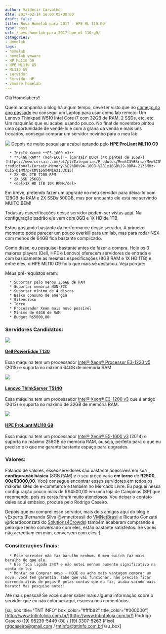```yaml
---
author: Valdecir Carvalho
date: 2017-02-14 10:00:05+00:00
draft: false
title: Novo Homelab para 2017 - HPE ML 110 G9
type: post
url: /novo-homelab-para-2017-hpe-ml-110-g9/
categories:
- Homelab
tags:
- homelab
- homelab vmware
- HP ML110 G9
- HPE ML110 G9
- ML110 G9
- servidor
- Servidor HP
- vmware homelab
---
```


Olá Homelabers!!

Quem acompanha o blog há algum tempo, deve ter visto que no [começo do ano passado](http://homelaber.com.br/homelab-movel-thinkpad-w510/) eu consegui um Laptop para usar como lab remoto. Um Lenovo Thinkpad W510 Intel Core i7 com 32GB de RAM, 2 SSDs, etc, etc. Um maquinão que eu acabei usando pouco. No final de novembro pintou uma oportunidade de vendê-lo e com a grana da venda e mais uns trocados, consegui comprar um servidor novinho para o meu lab.

![](/imagens/2017/02/hp-proliant-ml110-gen9-server_09rb__34880.1449015387.1280.1280-154x300.png)
Depois de muito pesquisar acabei optando pelo **HPE ProLiant ML110 G9**




      * Intel® Xeon® **E5-1600 v3**
      * **64GB RAM** (non-ECC) - [Corsair DDR4 (4X pentes de 16GB)](https://www.corsair.com/pt/pt/Categorias/Produtos/Mem%C3%B3ria/Mem%C3%B3ria-tradicional/Corsair-Memory-%E2%80%94-16GB-%281x16GB%29-DDR4-2133MHz-CL15-DIMM/p/CMV16GX4M1A2133C15)
      * 2X HDs 2TB 7200 RPM
      * 2X SSD 256GB
      * <del>1X HD 1TB 10K RPM</del>


Em breve, pretendo fazer um upgrade no meu servidor para deixa-lo com 128GB de RAM e 2X SSDs 500GB, mas por enquanto ele está me servindo MUITO BEM!

Todas as especificações desse servidor podem ser vistas [aqui](https://www.hpe.com/br/pt/product-catalog/servers/proliant-servers/pip-404.html). Na configuração padrão ele vem com 8GB e 1X HD de 1TB.

Estou gostando bastante da performance desse servidor. A primeiro momento pode parecer um pouco overkill para um lab, mas para rodar NSX com menos de 64GB fica bastante complicado.

<!-- more -->Como disse, eu pesquisei bastante antes de fazer a compra. Hoje os 3 maiores players (Dell, HPE e Lenovo) oferecem servidores de entrada e com basicamente as mesmas especificações (8GB RAM e 1X HD 1TB) e entre eles, o HPE ML110 G9 foi o que mais se destacou. Veja porque:

Meus pré-requistos eram:




      * Suportar pelo menos 256GB de RAM
      * Suportar memória NON-ECC
      * Suportar mínimo de 4 discos
      * Baixo consumo de energia
      * Silencioso
      * Torre
      * Processador Xeon mais novo possível
      * Mínimo de 64GB de RAM
      * Budget R$5000,00




### Servidores Candidatos:



[![](/imagens/2017/02/dell-logo.jpg)
](http://www.dell.com/br/empresa/p/poweredge-t130/pd?oc=ent-bpt130iibpt3&model_id=poweredge-t130)







#### [Dell PowerEdge T130](http://www.dell.com/br/empresa/p/poweredge-t130/pd?oc=ent-bpt130iibpt3&model_id=poweredge-t130)



Essa máquina tem um processador [Intel® Xeon® Processor E3-1220 v5](http://ark.intel.com/PT-BR/products/88172/Intel-Xeon-Processor-E3-1220-v5-8M-Cache-3_00-GHz) (2015) e suporta no máximo 64GB de memória RAM

![](/imagens/2017/02/lenovo-logo.png)








#### [Lenovo ThinkServer TS140](http://shop.lenovo.com/br/pt/servers/thinkserver/towers/ts140/)



Essa máquina tem um processador [Intel® Xeon® E3-1200 v3](http://ark.intel.com/Pt-Br/products/75052/Intel-Xeon-Processor-E3-1220-v3-8M-Cache-3_10-GHz) que é antigo (2013) e suporta no máximo de 32GB de memória RAM.

![](/imagens/2017/02/hpe-logo.png)








#### [HPE ProLiant ML110 G9](https://www.hpe.com/br/pt/product-catalog/servers/proliant-servers/pip-404.html)



Essa máquina tem um processador [Intel® Xeon® E5-1600 v3](http://ark.intel.com/pt-br/products/82761/Intel-Xeon-Processor-E5-1603-v3-10M-Cache-2_80-GHz) (2014) e suporta no máximo 256GB de memória RAM, ou seja, perfeito para o que eu preciso e o que me garante bastante espaço para upgrades.



### Valores:



Falando de valores, esses servidores são bastante acessíveis em sua **configuração básica** (8GB RAM) e o seu preço varia **em torno** de **R$2500,00 e R$3000,00**. Você consegue encontrar esses servidores em todos os maiores sites de e-commerce e também no Mercado Livre. Eu paguei nessa configuração pouco mais de R$4500,00 em uma loja de Campinas (SP) que recomendo, pois os caras foram muito atenciosos. Vou deixar o contato deles aqui embaixo, procure pelo Rodrigo Caseiro.

Depois que eu comprei esse servidor, mais dois amigos aqui do blog e vExperts (Fernando Silva @vmnetbrasil do [VMNetBrasil](http://vmnetbrasil.com.br/) e Ricardo Conzatti @ricardoconzatti do [Solutions4Crowds](http://solutions4crowds.com.br/)) também acabaram comprando e pelo que tenho conversado com eles, estão bastante satisfeitos. Se vocês não acreditam em mim, conversem com eles :)



### Considerações finais:






      * Esse servidor não faz barulho nenhum. O meu switch faz mais barulho do que ele.
      * Ele fica ligado 24X7 e não notei nenhum aumento significativo na conta de luz
      * Montar ou Comprar novo - HOJE eu acho mais vantagem comprar um novo, você tem garantia, sabe que vai funcionar, não precisa ficar correndo atrás de peças E pelas contas que eu fiz, acaba saindo mais barato! Mas pesquise antes!


Até mais pessoal! Se você quiser saber mais alguma informação sobre o servidor que eu não coloquei aqui, escreva nos comentários.



[su_box title="TNT INFO" box_color="#fffb82" title_color="#000000"][http://www.tntinfoloja.com.br/](http://www.tntinfoloja.com.br/)
Rodrigo Caseiro
(19) 98239-5449 (Oi) / (19) 3307-5263 (Fixo)
rdgcaseiro@gmail.com / tntinfo@tntinfo.com.br[/su_box]

